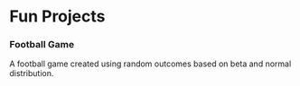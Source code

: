 # Fun Projects

### Football Game
A football game created using random outcomes based on beta and normal distribution. 
